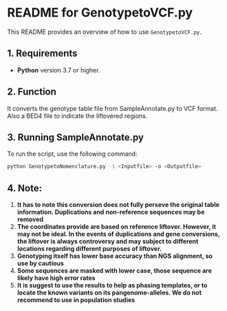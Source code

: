 # README for GenotypetoVCF.py

This README provides an overview of how to use `GenotypetoVCF.py`.

## 1. Requirements
- **Python** version 3.7 or higher.

## 2. Function
It converts the genotype table file from SampleAnnotate.py to VCF format. Also a BED4 file to indicate the liftovered regions. 

## 3. Running SampleAnnotate.py

To run the script, use the following command:

```bash
python GenotypetoNomenclature.py -i <Inputfile> -o <Outputfile>
```

## 4. Note:
1. **It has to note this conversion does not fully perseve the original table information. Duplications and non-reference sequences may be removed**
2. **The coordinates provide are based on reference liftover. However, it may not be ideal. In the events of duplications and gene conversions, the liftover is always controversy and may subject to different locations regarding different purposes of liftover.**
3. **Genotyping itself has lower base accuracy than NGS alignment, so use by cautious**
4. **Some sequences are masked with lower case, those sequence are likely have high error rates**
5. **It is suggest to use the results to help as phasing templates, or to locate the known variants on its pangenome-alleles. We do not recommend to use in population studies**
     
